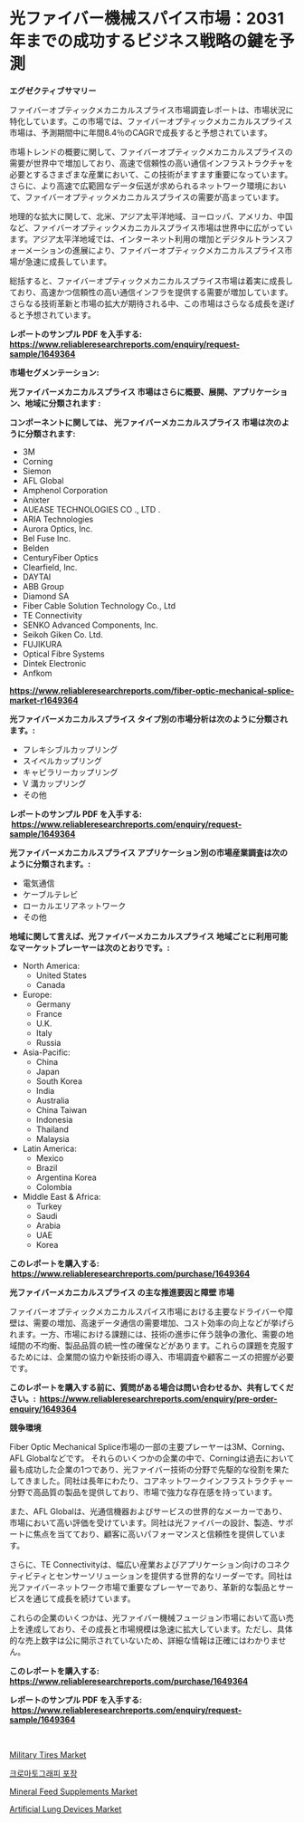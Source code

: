 <p><h1>光ファイバー機械スパイス市場：2031年までの成功するビジネス戦略の鍵を予測</h1></p><p><strong>エグゼクティブサマリー</strong></p>
<p><p>ファイバーオプティックメカニカルスプライス市場調査レポートは、市場状況に特化しています。この市場では、ファイバーオプティックメカニカルスプライス市場は、予測期間中に年間8.4％のCAGRで成長すると予想されています。</p><p>市場トレンドの概要に関して、ファイバーオプティックメカニカルスプライスの需要が世界中で増加しており、高速で信頼性の高い通信インフラストラクチャを必要とするさまざまな産業において、この技術がますます重要になっています。さらに、より高速で広範囲なデータ伝送が求められるネットワーク環境において、ファイバーオプティックメカニカルスプライスの需要が高まっています。</p><p>地理的な拡大に関して、北米、アジア太平洋地域、ヨーロッパ、アメリカ、中国など、ファイバーオプティックメカニカルスプライス市場は世界中に広がっています。アジア太平洋地域では、インターネット利用の増加とデジタルトランスフォーメーションの進展により、ファイバーオプティックメカニカルスプライス市場が急速に成長しています。</p><p>総括すると、ファイバーオプティックメカニカルスプライス市場は着実に成長しており、高速かつ信頼性の高い通信インフラを提供する需要が増加しています。さらなる技術革新と市場の拡大が期待される中、この市場はさらなる成長を遂げると予想されています。</p></p>
<p><strong>レポートのサンプル PDF を入手する: <a href="https://www.reliableresearchreports.com/enquiry/request-sample/1649364">https://www.reliableresearchreports.com/enquiry/request-sample/1649364</a></strong></p>
<p><strong>市場セグメンテーション:</strong></p>
<p><strong> 光ファイバーメカニカルスプライス 市場はさらに概要、展開、アプリケーション、地域に分類されます :</strong></p>
<p><strong>コンポーネントに関しては、 光ファイバーメカニカルスプライス 市場は次のように分類されます: &nbsp;</strong></p>
<p><ul><li>3M</li><li>Corning</li><li>Siemon</li><li>AFL Global</li><li>Amphenol Corporation</li><li>Anixter</li><li>AUEASE TECHNOLOGIES CO ., LTD .</li><li>ARIA Technologies</li><li>Aurora Optics, Inc.</li><li>Bel Fuse Inc.</li><li>Belden</li><li>CenturyFiber Optics</li><li>Clearfield, Inc.</li><li>DAYTAI</li><li>ABB Group</li><li>Diamond SA</li><li>Fiber Cable Solution Technology Co., Ltd</li><li>TE Connectivity</li><li>SENKO Advanced Components, Inc.</li><li>Seikoh Giken Co. Ltd.</li><li>FUJIKURA</li><li>Optical Fibre Systems</li><li>Dintek Electronic</li><li>Anfkom</li></ul></p>
<p><strong><a href="https://www.reliableresearchreports.com/fiber-optic-mechanical-splice-market-r1649364">https://www.reliableresearchreports.com/fiber-optic-mechanical-splice-market-r1649364</a></strong></p>
<p><strong> 光ファイバーメカニカルスプライス タイプ別の市場分析は次のように分類されます。:</strong></p>
<p><ul><li>フレキシブルカップリング</li><li>スイベルカップリング</li><li>キャピラリーカップリング</li><li>V 溝カップリング</li><li>その他</li></ul></p>
<p><strong>レポートのサンプル PDF を入手する: &nbsp;<a href="https://www.reliableresearchreports.com/enquiry/request-sample/1649364">https://www.reliableresearchreports.com/enquiry/request-sample/1649364</a></strong></p>
<p><strong> 光ファイバーメカニカルスプライス アプリケーション別の市場産業調査は次のように分類されます。:</strong></p>
<p><ul><li>電気通信</li><li>ケーブルテレビ</li><li>ローカルエリアネットワーク</li><li>その他</li></ul></p>
<p><strong>地域に関して言えば、光ファイバーメカニカルスプライス 地域ごとに利用可能なマーケットプレーヤーは次のとおりです。:</strong></p>
<p><ul>
    <li>
        North America:
        <ul>
            <li>United States</li>
            <li>Canada</li>
        </ul>
    </li>
    <li>
        Europe:
        <ul>
            <li>Germany</li>
            <li>France</li>
            <li>U.K.</li>
            <li>Italy</li>
            <li>Russia</li>
        </ul>
    </li>
    <li>
        Asia-Pacific:
        <ul>
            <li>China</li>
            <li>Japan</li>
            <li>South Korea</li>
            <li>India</li>
            <li>Australia</li>
            <li>China Taiwan</li>
            <li>Indonesia</li>
            <li>Thailand</li>
            <li>Malaysia</li>
        </ul>
    </li>
    <li>
        Latin America:
        <ul>
            <li>Mexico</li>
            <li>Brazil</li>
            <li>Argentina Korea</li>
            <li>Colombia</li>
        </ul>
    </li>
    <li>
        Middle East & Africa:
        <ul>
            <li>Turkey</li>
            <li>Saudi</li>
            <li>Arabia</li>
            <li>UAE</li>
            <li>Korea</li>
        </ul>
    </li>
    </ul></p>
<p><strong>このレポートを購入する: &nbsp;<a href="https://www.reliableresearchreports.com/purchase/1649364">https://www.reliableresearchreports.com/purchase/1649364</a></strong></p>
<p><strong>光ファイバーメカニカルスプライス の主な推進要因と障壁 市場</strong></p>
<p><p>ファイバーオプティックメカニカルスパイス市場における主要なドライバーや障壁は、需要の増加、高速データ通信の需要増加、コスト効率の向上などが挙げられます。一方、市場における課題には、技術の進歩に伴う競争の激化、需要の地域間の不均衡、製品品質の統一性の確保などがあります。これらの課題を克服するためには、企業間の協力や新技術の導入、市場調査や顧客ニーズの把握が必要です。</p></p>
<p><strong>このレポートを購入する前に、質問がある場合は問い合わせるか、共有してください。:&nbsp; <a href="https://www.reliableresearchreports.com/enquiry/pre-order-enquiry/1649364">https://www.reliableresearchreports.com/enquiry/pre-order-enquiry/1649364</a></strong></p>
<p><strong>競争環境</strong></p>
<p><p>Fiber Optic Mechanical Splice市場の一部の主要プレーヤーは3M、Corning、AFL Globalなどです。 それらのいくつかの企業の中で、Corningは過去において最も成功した企業の1つであり、光ファイバー技術の分野で先駆的な役割を果たしてきました。同社は長年にわたり、コアネットワークインフラストラクチャー分野で高品質の製品を提供しており、市場で強力な存在感を持っています。</p><p>また、AFL Globalは、光通信機器およびサービスの世界的なメーカーであり、市場において高い評価を受けています。同社は光ファイバーの設計、製造、サポートに焦点を当てており、顧客に高いパフォーマンスと信頼性を提供しています。</p><p>さらに、TE Connectivityは、幅広い産業およびアプリケーション向けのコネクティビティとセンサーソリューションを提供する世界的なリーダーです。同社は光ファイバーネットワーク市場で重要なプレーヤーであり、革新的な製品とサービスを通じて成長を続けています。</p><p>これらの企業のいくつかは、光ファイバー機械フュージョン市場において高い売上を達成しており、その成長と市場規模は急速に拡大しています。ただし、具体的な売上数字は公に開示されていないため、詳細な情報は正確にはわかりません。</p></p>
<p><strong>このレポートを購入する: &nbsp; <a href="https://www.reliableresearchreports.com/purchase/1649364">https://www.reliableresearchreports.com/purchase/1649364</a></strong></p>
<p><strong>レポートのサンプル PDF を入手する: &nbsp;<a href="https://www.reliableresearchreports.com/enquiry/request-sample/1649364">https://www.reliableresearchreports.com/enquiry/request-sample/1649364</a></strong><strong></strong></p>
<p>&nbsp;</p>
<p><p><a href="https://github.com/Alonsoolds3wq1d81czn8rbol/Market-Research-Report-List-2/blob/main/military-tires-market.md">Military Tires Market</a></p><p><a href="https://github.com/iansanftyord09878/Market-Research-Report-List-1/blob/main/989760726069.md">크로마토그래피 포장</a></p><p><a href="https://www.linkedin.com/pulse/mineral-feed-supplements-market-research-report-provides-critical-5yfxf?trackingId=2TIvnO%2B5jxAlFTZLUmoVJw%3D%3D">Mineral Feed Supplements Market</a></p><p><a href="https://www.linkedin.com/pulse/artificial-lung-devices-market-share-amp-new-trends-analysis-report-aaxkf?trackingId=HH9D6P%2BqNfHjwclqK3HJ3g%3D%3D">Artificial Lung Devices Market</a></p></p>